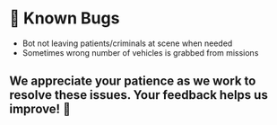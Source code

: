 # 🐛 Known Bugs

- Bot not leaving patients/criminals at scene when needed
- Sometimes wrong number of vehicles is grabbed from missions

## We appreciate your patience as we work to resolve these issues. Your feedback helps us improve! 🙌